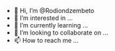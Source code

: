 - 👋 Hi, I’m @Rodiondzembeto
- 👀 I’m interested in ...
- 🌱 I’m currently learning ...
- 💞️ I’m looking to collaborate on ...
- 📫 How to reach me ...

<!---
Rodiondzembeto/Rodiondzembeto is a ✨ special ✨ repository because its `README.md` (this file) appears on your GitHub profile.
You can click the Preview link to take a look at your changes.
--->
